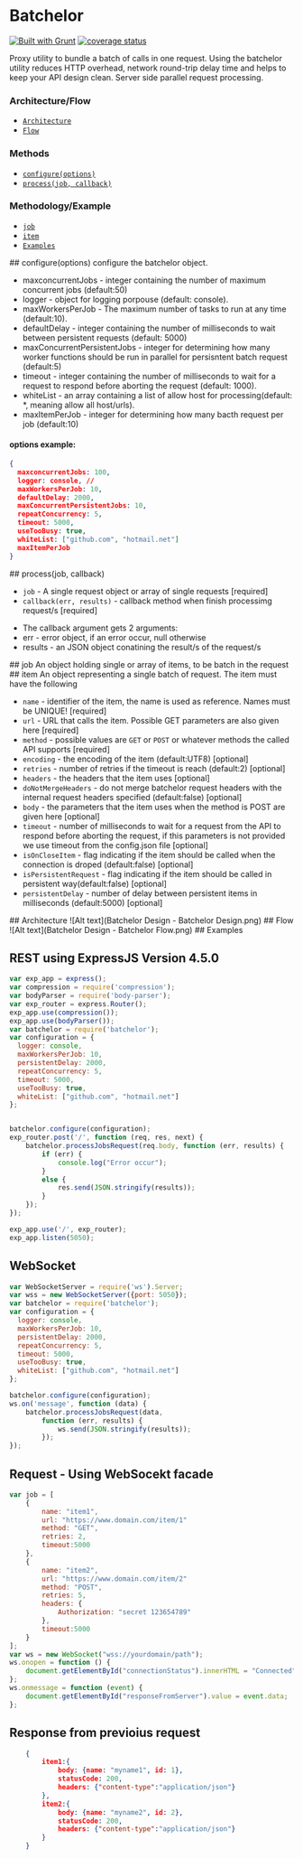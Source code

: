 Batchelor
===================
[![Built with Grunt](https://cdn.gruntjs.com/builtwith.png)](http://gruntjs.com/)
[![coverage status](http://img.shields.io/badge/local%20coverage-91%25-green.svg)](http://img.shields.io/badge/local%20coverage-91%25-green.svg)

Proxy utility to bundle a batch of calls in one request.
Using the batchelor utility reduces HTTP overhead, network round-trip delay time and helps to keep your API design clean.
Server side parallel request processing.

### Architecture/Flow
* [`Architecture`](#Architecture)
* [`Flow`](#Flow)

### Methods
* [`configure(options)`](#configure)
* [`process(job, callback)`](#process)

### Methodology/Example

* [`job`](#job)
* [`item`](#item)
* [`Examples`](#Examples)


<a name="configure" />
## configure(options)
configure the batchelor object.

* maxconcurrentJobs - integer containing the number of maximum concurrent jobs (default:50)
* logger - object for logging porpouse (default: console).
* maxWorkersPerJob - The maximum number of tasks to run at any time (default:10).
* defaultDelay - integer containing the number of milliseconds to wait between persistent requests (default: 5000)
* maxConcurrentPersistentJobs - integer for determining how many worker functions should be run in parallel for persisntent batch request (default:5)
* timeout - integer containing the number of milliseconds to wait for a request to respond before aborting the request (default: 1000).
* whiteList - an array containing a list of allow host for processing(default: *, meaning allow all host/urls).
* maxItemPerJob - integer for determining how many bacth request per job (default:10)

#### options  example:
```json
{
  maxconcurrentJobs: 100,
  logger: console, //
  maxWorkersPerJob: 10,
  defaultDelay: 2000,
  maxConcurrentPersistentJobs: 10,
  repeatConcurrency: 5,
  timeout: 5000,
  useTooBusy: true,
  whiteList: ["github.com", "hotmail.net"]
  maxItemPerJob
}
```

<a name="process" />
## process(job, callback)

* `job` - A single request object or array of  single requests [required]
* `callback(err, results)` - callback method when finish processimg request/s [required]
- The callback argument gets 2 arguments:
- err - error object, if an error occur, null otherwise
- results - an JSON object conatining the result/s of the request/s

<a name="job" />
## job
An object holding single or array of items, to be batch in the request

<a name="item" />
## item
An object representing a single batch of request. The item must have the following

* `name` - identifier of the item, the name is used as reference. Names must be UNIQUE! [required]
* `url` - URL that calls the item. Possible GET parameters are also given here [required]
* `method` - possible values are `GET` or `POST` or whatever methods the called API supports [required]
* `encoding` - the encoding of the item (default:UTF8) [optional]
* `retries` - number of retries if the timeout is reach (default:2) [optional]
* `headers` - the headers that the item uses [optional]
* `doNotMergeHeaders` - do not merge batchelor request headers with the internal request headers specified (default:false) [optional]
* `body` - the parameters that the item uses when the method is POST are given here [optional]
* `timeout` - number of milliseconds to wait for a request from the API to respond before aborting the request, if this parameters is not provided we use timeout from the config.json file [optional]
* `isOnCloseItem` - flag indicating if the item should be called when the connection is droped (default:false) [optional]
* `isPersistentRequest` - flag indicating if the item should be called in persistent way(default:false) [optional]
* `persistentDelay` - number of delay between persistent items in milliseconds (default:5000) [optional]

<a name="Architecture" />
## Architecture
![Alt text](Batchelor Design - Batchelor Design.png)

<a name="Flow" />
## Flow
![Alt text](Batchelor Design - Batchelor Flow.png)

<a name="Examples" />
## Examples

## REST using ExpressJS Version 4.5.0
```javascript
var exp_app = express();
var compression = require('compression');
var bodyParser = require('body-parser');
var exp_router = express.Router();
exp_app.use(compression());
exp_app.use(bodyParser());
var batchelor = require('batchelor');
var configuration = {
  logger: console,
  maxWorkersPerJob: 10,
  persistentDelay: 2000,
  repeatConcurrency: 5,
  timeout: 5000,
  useTooBusy: true,
  whiteList: ["github.com", "hotmail.net"]
};


batchelor.configure(configuration);
exp_router.post('/', function (req, res, next) {
    batchelor.processJobsRequest(req.body, function (err, results) {
        if (err) {
            console.log("Error occur");
        }
        else {
            res.send(JSON.stringify(results));
        }
    });
});

exp_app.use('/', exp_router);
exp_app.listen(5050);
```
## WebSocket
```javascript
var WebSocketServer = require('ws').Server;
var wss = new WebSocketServer({port: 5050});
var batchelor = require('batchelor');
var configuration = {
  logger: console,
  maxWorkersPerJob: 10,
  persistentDelay: 2000,
  repeatConcurrency: 5,
  timeout: 5000,
  useTooBusy: true,
  whiteList: ["github.com", "hotmail.net"]
};

batchelor.configure(configuration);
ws.on('message', function (data) {
    batchelor.processJobsRequest(data,
        function (err, results) {
            ws.send(JSON.stringify(results));
        });
});
```
## Request - Using WebSocekt facade
```javascript
var job = [
    {
        name: "item1",
        url: "https://www.domain.com/item/1"
        method: "GET",
        retries: 2,
        timeout:5000
    },
    {
        name: "item2",
        url: "https://www.domain.com/item/2"
        method: "POST",
        retries: 5,
        headers: {
            Authorization: "secret 123654789"
        },
        timeout:5000
    }
];
var ws = new WebSocket("wss://yourdomain/path");
ws.onopen = function () {
    document.getElementById("connectionStatus").innerHTML = "Connected";
};
ws.onmessage = function (event) {
    document.getElementById("responseFromServer").value = event.data;
};
```

## Response from previoius request
```json
    {
        item1:{
            body: {name: "myname1", id: 1},
            statusCode: 200,
            headers: {"content-type":"application/json"}
        },
        item2:{
            body: {name: "myname2", id: 2},
            statusCode: 200,
            headers: {"content-type":"application/json"}
        }
    }
```
